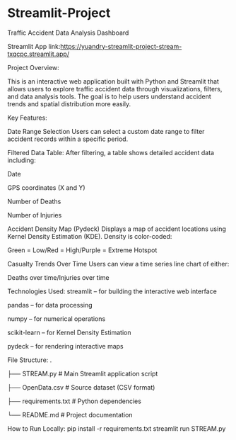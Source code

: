 # Streamlit-Project

Traffic Accident Data Analysis Dashboard

Streamlit App link:https://yuandry-streamlit-project-stream-txqcpc.streamlit.app/



Project Overview:

This is an interactive web application built with Python and Streamlit that allows users to explore traffic accident data through visualizations, filters, and data analysis tools. The goal is to help users understand accident trends and spatial distribution more easily.

Key Features:

Date Range Selection
Users can select a custom date range to filter accident records within a specific period.

Filtered Data Table:
After filtering, a table shows detailed accident data including:

Date

GPS coordinates (X and Y)

Number of Deaths

Number of Injuries

Accident Density Map (Pydeck)
Displays a map of accident locations using Kernel Density Estimation (KDE). 
Density is color-coded:

Green = Low/Red = High/Purple = Extreme Hotspot

Casualty Trends Over Time
Users can view a time series line chart of either:

Deaths over time/Injuries over time

Technologies Used:
streamlit – for building the interactive web interface

pandas – for data processing

numpy – for numerical operations

scikit-learn – for Kernel Density Estimation

pydeck – for rendering interactive maps

 File Structure:
.

├── STREAM.py              # Main Streamlit application script

├── OpenData.csv           # Source dataset (CSV format)

├── requirements.txt       # Python dependencies

└── README.md              # Project documentation

How to Run Locally:
pip install -r requirements.txt
streamlit run STREAM.py
